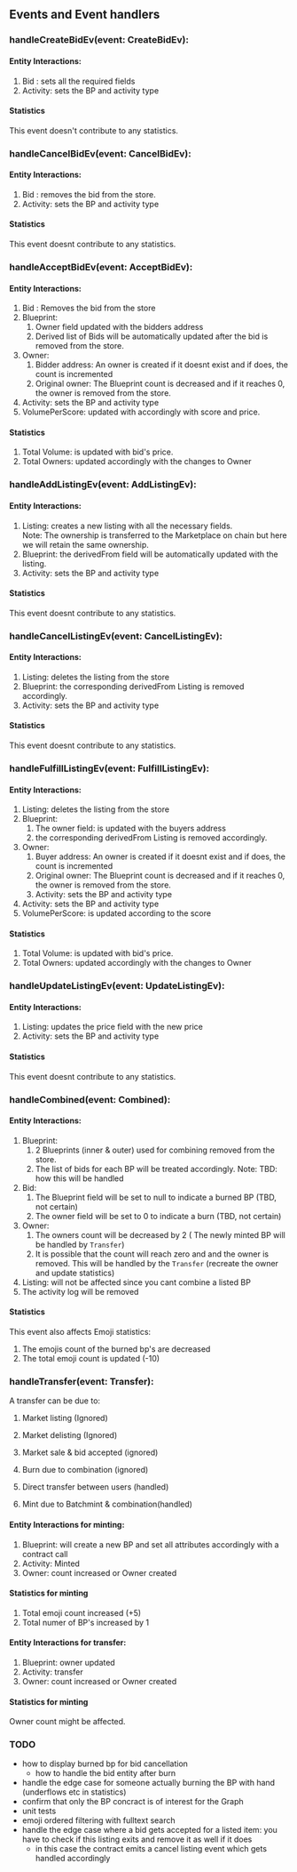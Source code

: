 ## Events and Event handlers

### handleCreateBidEv(event: CreateBidEv):

#### Entity Interactions:

1. Bid : sets all the required fields
1. Activity: sets the BP and activity type

#### Statistics 

This event doesn't contribute to any statistics.



### handleCancelBidEv(event: CancelBidEv):

#### Entity Interactions:

1. Bid : removes the bid from the store.
1. Activity: sets the BP and activity type

#### Statistics 

This event doesnt contribute to any statistics.



### handleAcceptBidEv(event: AcceptBidEv):

#### Entity Interactions:

1. Bid : Removes the bid from the store
2. Blueprint: 
   1. Owner field updated with the bidders address 
   2. Derived list of Bids will be automatically updated after the bid is removed from the store. 
3. Owner: 
   1. Bidder address: An owner is created if it doesnt exist and if does, the count is incremented
   2. Original owner: The Blueprint count is decreased and if it reaches 0, the owner is removed from the store.
4. Activity: sets the BP and activity type
5. VolumePerScore: updated with accordingly with score and price.

#### Statistics 

1. Total Volume: is updated with bid's price.
2. Total Owners: updated accordingly with the changes to Owner



### handleAddListingEv(event: AddListingEv):

#### Entity Interactions:

1. Listing: creates a new listing with all the necessary fields.  
   Note: The ownership is transferred to the Marketplace on chain but here we will retain the same ownership.
2. Blueprint: the derivedFrom field will be automatically updated with the listing.
2. Activity: sets the BP and activity type

#### Statistics 

This event doesnt contribute to any statistics.



### handleCancelListingEv(event: CancelListingEv):

#### Entity Interactions:

1. Listing: deletes the listing from the store
2. Blueprint: the corresponding derivedFrom Listing is removed accordingly.
2. Activity: sets the BP and activity type

#### Statistics 

This event doesnt contribute to any statistics.



### handleFulfillListingEv(event: FulfillListingEv):

#### Entity Interactions:

1. Listing: deletes the listing from the store
2. Blueprint: 
   1. The owner field: is updated with the buyers address
   2. the corresponding derivedFrom Listing is removed accordingly.
3. Owner: 
   1. Buyer address: An owner is created if it doesnt exist and if does, the count is incremented
   2. Original owner: The Blueprint count is decreased and if it reaches 0, the owner is removed from the store.
   2. Activity: sets the BP and activity type
4. Activity: sets the BP and activity type
5. VolumePerScore: is updated according to the score

#### Statistics 

1. Total Volume: is updated with bid's price.
2. Total Owners: updated accordingly with the changes to Owner



### handleUpdateListingEv(event: UpdateListingEv):

#### Entity Interactions:

1. Listing: updates the price field with the new price
1. Activity: sets the BP and activity type

#### Statistics 

This event doesnt contribute to any statistics.



### handleCombined(event: Combined):

#### Entity Interactions:

1. Blueprint:
   1. 2 Blueprints (inner & outer) used for combining removed from the store.
   2. The list of bids for each BP will be treated accordingly. 
      Note: TBD: how this will be handled 
2. Bid: 
   1. The Blueprint field will be set to null to indicate a burned BP (TBD, not certain)
   2. The owner field will be set to 0 to indicate a burn (TBD, not certain)
3. Owner:
   1. The owners  count will be decreased by 2 ( The newly minted BP will be handled by `Transfer`)
   2. It is possible that the count will reach zero and and the owner is removed. This will be handled by the `Transfer` (recreate the owner and update statistics)
4. Listing: will not be affected since you cant combine a listed BP
4. The activity log will be removed

#### Statistics 

This event also affects Emoji statistics:

1. The emojis count of the burned bp's are decreased 
2. The total emoji count is updated (-10)



### handleTransfer(event: Transfer):

A transfer can be due to:

1. Market listing (Ignored)

2. Market delisting (Ignored)

3. Market sale & bid accepted (ignored)
4. Burn due to combination (ignored)
5. Direct transfer between users (handled)
6. Mint due to Batchmint & combination(handled)



#### Entity Interactions for minting:

1. Blueprint: will create a new BP and set all attributes accordingly with a contract call
2. Activity: Minted 
3. Owner: count increased or Owner created

#### Statistics for minting

1. Total emoji count increased (+5)
2. Total numer of BP's increased by 1

#### Entity Interactions for transfer:

1. Blueprint: owner updated
2. Activity: transfer 
3. Owner: count increased or Owner created

#### Statistics for minting

Owner count might be affected.



### TODO

* how to display burned bp for bid cancellation 
  * how to handle the bid entity after burn
* handle the edge case for someone actually burning the BP with hand (underflows etc in statistics)
* confirm that only the BP concract is of interest for the Graph
* unit tests
* emoji ordered filtering with fulltext search
* handle the edge case where a bid gets accepted for a listed item: you have to check if this listing exits and remove it as well if it does
  * in this case the contract emits a cancel listing event which gets handled accordingly
